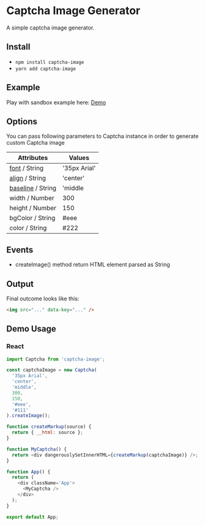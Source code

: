 # Captcha Image Generator

A simple captcha image generator.

## Install

- `npm install captcha-image`
- `yarn add captcha-image`

## Example

Play with sandbox example here: [Demo](https://codesandbox.io/s/focused-butterfly-qv2go?file=/src/App.js)

## Options

You can pass following parameters to Captcha instance in order to generate custom Captcha image

| Attributes                                                                                                  | Values       |
| ----------------------------------------------------------------------------------------------------------- | ------------ |
| [font](https://developer.mozilla.org/en-US/docs/Web/API/CanvasRenderingContext2D/font) / String             | '35px Arial' |
| [align](https://developer.mozilla.org/en-US/docs/Web/API/CanvasRenderingContext2D/textAlign) / String       | 'center'     |
| [baseline](https://developer.mozilla.org/en-US/docs/Web/API/CanvasRenderingContext2D/textBaseline) / String | 'middle      |
| width / Number                                                                                              | 300          |
| height / Number                                                                                             | 150          |
| bgColor / String                                                                                            | #eee         |
| color / String                                                                                              | #222         |

## Events

- createImage() method return HTML element parsed as String

## Output

Final outcome looks like this:

```html
<img src="..." data-key="..." />
```

## Demo Usage

### React

```js
import Captcha from 'captcha-image';

const captchaImage = new Captcha(
  '35px Arial',
  'center',
  'middle',
  300,
  150,
  '#eee',
  '#111'
).createImage();

function createMarkup(source) {
  return { __html: source };
}

function MyCaptcha() {
  return <div dangerouslySetInnerHTML={createMarkup(captchaImage)} />;
}

function App() {
  return (
    <div className='App'>
      <MyCaptcha />
    </div>
  );
}

export default App;
```
